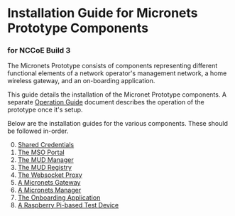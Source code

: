# Installation Guide for Micronets Prototype Components 

### for NCCoE Build 3

The Micronets Prototype consists of components representing different functional
elements of a network operator's management network, a home wireless gateway, and 
an on-boarding application.

This guide details the installation of the Micronet Prototype components. A separate
[Operation Guide](operation-guide.md) document describes the operation of the prototype 
once it's setup. 

Below are the installation guides for the various components. These
should be followed in-order.

0. [Shared Credentials](docs/install/shared-credentials.md)
1. [The MSO Portal](docs/install/mso-manager.md)
2. [The MUD Manager](docs/install/mud-manager.md)
3. [The MUD Registry](docs/install/mud-registry.md)
4. [The Websocket Proxy](docs/install/ws-proxy.md)
5. [A Micronets Gateway](docs/install/micronets-gateway.md)
6. [A Micronets Manager](docs/install/micronets-manager.md)
7. [The Onboarding Application](docs/install/onboarding-app.md)
8. [A Raspberry Pi-based Test Device](docs/install/pi-test-device.md)
